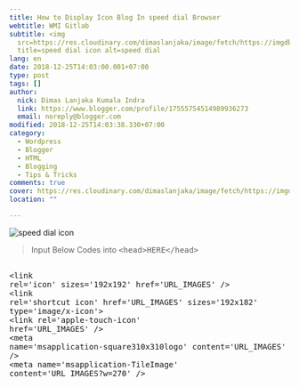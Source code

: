 ```yaml
---
title: How to Display Icon Blog In speed dial Browser
webtitle: WMI Gitlab
subtitle: <img
  src=https://res.cloudinary.com/dimaslanjaka/image/fetch/https://imgdb.net/images/4624.png
  title=speed dial icon alt=speed dial
lang: en
date: 2018-12-25T14:03:00.001+07:00
type: post
tags: []
author:
  nick: Dimas Lanjaka Kumala Indra
  link: https://www.blogger.com/profile/17555754514989936273
  email: noreply@blogger.com
modified: 2018-12-25T14:03:38.330+07:00
category:
  - Wordpress
  - Blogger
  - HTML
  - Blogging
  - Tips & Tricks
comments: true
cover: https://res.cloudinary.com/dimaslanjaka/image/fetch/https://imgdb.net/images/4624.png
location: ""

---
```


<img src="https://res.cloudinary.com/dimaslanjaka/image/fetch/https://imgdb.net/images/4624.png" title="speed dial icon" alt="speed dial icon"><blockquote> Input Below Codes into <kbd>&lt;head&gt;HERE&lt;/head&gt;</kbd></blockquote> <pre><br>&lt;link rel='icon' sizes='192x192' href='URL_IMAGES' /&gt;<br>&lt;link rel='shortcut icon' href='URL_IMAGES' sizes='192x182' type='image/x-icon'&gt;<br>&lt;link rel='apple-touch-icon' href='URL_IMAGES' /&gt;<br>&lt;meta name='msapplication-square310x310logo' content='URL_IMAGES' /&gt;<br>&lt;meta name='msapplication-TileImage' content='URL_IMAGES?w=270' /&gt;<br></pre>